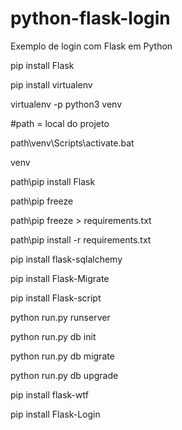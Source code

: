 # python-flask-login
Exemplo de login com Flask em Python

pip install Flask

pip install virtualenv

virtualenv -p python3 venv

#path = local do projeto

path\venv\Scripts\activate.bat

venv

path\pip install Flask

path\pip freeze

path\pip freeze > requirements.txt

path\pip install -r requirements.txt

pip install flask-sqlalchemy

pip install Flask-Migrate

pip install Flask-script

python run.py runserver 

python run.py db init

python run.py db migrate

python run.py db upgrade

pip install flask-wtf

pip install Flask-Login
